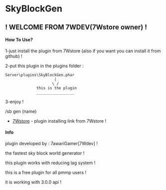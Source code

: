 

# SkyBlockGen
## ! WELCOME FROM 7WDEV(7Wstore owner) !

#### How To Use?
1-just install the plugin from 7Wstore (also if you want you can install it from github) !

2-put this plugin in the plugins folder :
```
Server\plugins\SkyBlockGen.phar
                      |
                     \ /
              this is the plugin
              _________________
```
3-enjoy !

/sb gen (name)





* [7Wstore](#) - plugin installing link from 7Wstore !


#### Info
plugin developed by : 7awariGamer[7Wdev] !

the fastest sky block world generator !

this plugin works with reducing lag system !

this is a free plugin for all pmmp users !

it is working with 3.0.0 api !
